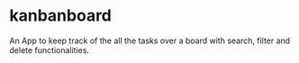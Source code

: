 # kanbanboard
An App to keep track of the all the tasks over a board with search, filter and delete functionalities. 
